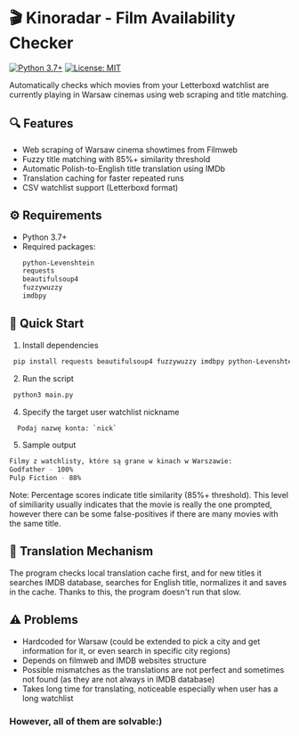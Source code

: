 # 🎬 Kinoradar - Film Availability Checker

[![Python 3.7+](https://img.shields.io/badge/python-3.7%2B-blue)](https://www.python.org/)
[![License: MIT](https://img.shields.io/badge/License-MIT-yellow.svg)](https://opensource.org/licenses/MIT)

Automatically checks which movies from your Letterboxd watchlist are currently playing in Warsaw cinemas using web scraping and title matching.

## 🔍 Features
- Web scraping of Warsaw cinema showtimes from Filmweb
- Fuzzy title matching with 85%+ similarity threshold 
- Automatic Polish-to-English title translation using IMDb
- Translation caching for faster repeated runs
- CSV watchlist support (Letterboxd format)

## ⚙️ Requirements
- Python 3.7+
- Required packages:
  ```bash
  python-Levenshtein
  requests
  beautifulsoup4
  fuzzywuzzy
  imdbpy
  ```

## 🚀 Quick Start
1. Install dependencies
```bash
 pip install requests beautifulsoup4 fuzzywuzzy imdbpy python-Levenshtein
```
2. Run the script
```bash
 python3 main.py
```
4. Specify the target user watchlist nickname
```bash
  Podaj nazwę konta: `nick`
```
5. Sample output
```bash
Filmy z watchlisty, które są grane w kinach w Warszawie:
Godfather - 100%
Pulp Fiction - 88%
```
Note: Percentage scores indicate title similarity (85%+ threshold). This level of similiarity usually indicates that the movie is really the one prompted, however there can be some false-positives if there are many movies with the same title.

## 🔄 Translation Mechanism
The program checks local translation cache first, and for new titles it searches IMDB database, searches for English title, normalizes it and saves in the cache. Thanks to this, the program doesn't run that slow.

## ⚠️ Problems
- Hardcoded for Warsaw (could be extended to pick a city and get information for it, or even search in specific city regions)
- Depends on filmweb and IMDB websites structure
- Possible mismatches as the translations are not perfect and sometimes not found (as they are not always in IMDB database)
- Takes long time for translating, noticeable especially when user has a long watchlist
  
### However, all of them are solvable:)

